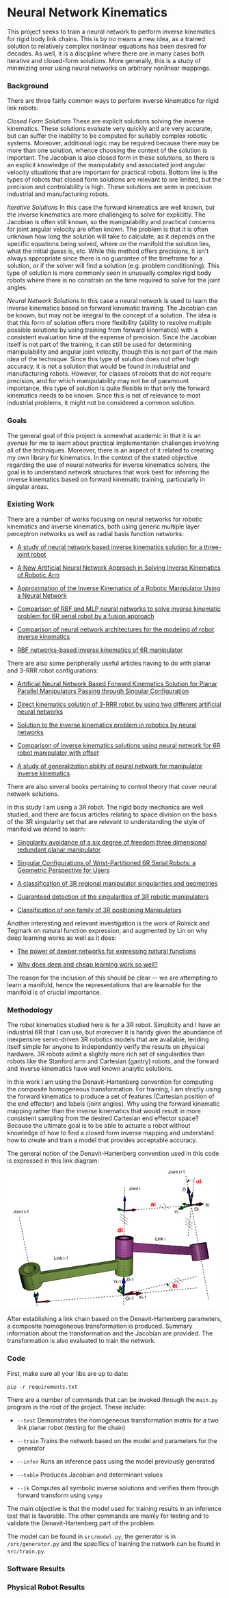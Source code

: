 # Neural Network Kinematics

This project seeks to train a neural network to perform inverse kinematics for rigid body link chains.  This
is by no means a new idea, as a trained solution to relatively complex nonlinear equations has been desired 
for decades.  As well, it is a discipline where there are in many cases both iterative and
closed-form solutions.  More generally, this is a study of minimizing error using neural networks 
on arbitrary nonlinear mappings.  



### Background

There are three fairly common ways to perform inverse kinematics for rigid link robots:

_Closed Form Solutions_ These are explicit solutions solving the inverse kinematics.  These solutions evaluate
very quickly and are very accurate, but can suffer the inability to be computed for suitably complex 
robotic systems.  Moreover, additional logic may be required because there may be more than one solution, whence
choosing the context of the solution is important.  The Jacobian is also closed form in these solutions,
so there is an explicit knowledge of the manipulabity and associated joint angular velocity situations that 
are important for practical robots.  Bottom line is the types of robots that closed form solutions are relevant
to are limited, but the precision and controlability is high.  These solutions are seen in precision industrial
and manufacturing robots.

_Iterative Solutions_ In this case the forward kinematics are well known, but the inverse kinematics are more
challenging to solve for explicitly.  The Jacobian is often still known, so the manipulability and practical concerns
for joint angular velocity are often known.  The problem is that it is often unknown how long the solution will take
to calculate, as it depends on the specific equations being solved, where on the manifold the solution lies, 
what the initial guess is, etc.  While this method offers precisions, it isn't always appropriate since there is
no guarantee of the timeframe for a solution, or if the solver will find a solution (e.g. problem conditioning).  This
type of solution is more commonly seen in unusually complex rigid body robots where there is no constrain on
the time required to solve for the joint angles.

_Neural Network Solutions_ In this case a neural network is used to learn the inverse kinematics based on forward
kinematic training.  The Jacobian can be known, but may not be integral to the concept of a solution.  The 
idea is that this form of solution offers more flexibility (ability to resolve multiple possible solutions by 
using training from forward kinematics) with a consistent evaluation time at the expense of precision.  Since the
Jacobian itself is not part of the training, it can still be used for determining manipulability and angular
joint velocity, though this is not part of the main idea of the technique.  Since this type of solution does not
offer high accuracy, it is not a solution that would be found in industrial and manufacturing robots.  However,
for classes of robots that do not require precision, and for which manipulability may not be of paramount
importance, this type of solution is quite flexible in that only the forward kinematics needs to be known.  Since
this is not of relevance to most industrial problems, it might not be considered a common solution.



### Goals

The general goal of this project is somewhat academic in that it is an avenue for me to learn about practical
implementation challenges involving all of the techniques.  Moreover, there is an aspect of it related to 
creating my own library for kinematics.  In the context of the stated objective regarding the use of neural
networks for inverse kinematics solvers, the goal is to understand network structures that work best for 
inferring the inverse kinematics based on forward kinematic training, particularly in singular areas.



### Existing Work

There are a number of works focusing on neural networks for robotic kinematics and inverse kinematics, both using
generic multiple layer perceptron networks as well as radial basis function networks:

  * [A study of neural network based inverse kinematics solution for a three-joint robot](https://pdfs.semanticscholar.org/9062/8e6b996060cebfa2f1d3c02326e538aa913f.pdf)

  * [A New Artificial Neural Network Approach in Solving Inverse Kinematics of Robotic Arm](http://downloads.hindawi.com/journals/cin/2016/5720163.pdf)

  * [Approximation of the Inverse Kinematics of a Robotic Manipulator Using a Neural Network](http://www.ros.hw.ac.uk/bitstream/handle/10399/2265/DinhBH_0709_eps.pdf?sequence=1)

  * [Comparison of RBF and MLP neural networks to solve inverse kinematic problem for 6R serial robot by a fusion approach](http://www.sciencedirect.com/science/article/pii/S0952197610000692) 
  
  * [Comparison of neural network architectures for the modeling of robot inverse kinematics](http://ieeexplore.ieee.org/document/845423/)
  
  * [RBF networks-based inverse kinematics of 6R manipulator](https://link.springer.com/article/10.1007/s00170-003-1988-0)


There are also some peripherally useful articles having to do with planar and 3-RRR robot configurations:

  * [Artificial Neural Network Based Forward Kinematics Solution for Planar Parallel Manipulators Passing through Singular Configuration](https://www.omicsonline.org/open-access/artificial-neural-network-based-forward-kinematics-solution-for-planar-parallel-manipulators-passing-through-singular-configuration-2168-9695.1000106.pdf)

  * [Direct kinematics solution of 3-RRR robot by using two different artificial neural networks](http://ieeexplore.ieee.org/document/7367852/)
  
  * [Solution to the inverse kinematics problem in robotics by neural networks](http://ieeexplore.ieee.org/document/23979/)
  
  * [Comparison of inverse kinematics solutions using neural network for 6R robot manipulator with offset](http://ieeexplore.ieee.org/document/1662342/)
  
  * [A study of generalization ability of neural network for manipulator inverse kinematics](http://ieeexplore.ieee.org/document/239161/)


There are also several books pertaining to control theory that cover neural network solutions.

In this study I am using a 3R robot.  The rigid body mechanics are well studied, and there
are focus articles relating to space division on the basis of the 3R singularity set that 
are relevant to understanding the style of manifold we intend to learn:

  * [Singularity avoidance of a six degree of freedom three dimensional redundant planar manipulator](http://www.sciencedirect.com/science/article/pii/S0898122111011448)

  * [Singular Configurations of Wrist-Partitioned 6R Serial Robots: a Geometric Perspective for Users](http://citeseerx.ist.psu.edu/viewdoc/download?doi=10.1.1.88.1735&rep=rep1&type=pdf)

  * [A classification of 3R regional manipulator singularities and geometries](http://ieeexplore.ieee.org/document/132033/)

  * [Guaranteed detection of the singularities of 3R robotic manipulators](http://perso-laris.univ-angers.fr/~delanoue/article/ms-7-31-2016.pdf)

  * [Classification of one family of 3R positioning Manipulators](https://arxiv.org/pdf/0705.1344.pdf)


Another interesting and relevant investigation is the work of Rolnick and Tegmark on natural 
function expression, and augmented by Lin on why deep learning works as well as it does:

  * [The power of deeper networks for expressing natural functions](https://arxiv.org/pdf/1705.05502.pdf)

  * [Why does deep and cheap learning work so well?](https://arxiv.org/pdf/1608.08225.pdf)


The reason for the inclusion of this should be clear -- we are attempting to learn a manifold, hence the 
representations that are learnable for the manifold is of crucial importance.  



### Methodology

The robot kinematics studied here is for a 3R robot.  Simplicity and I have an industrial 6R that I can
use, but moreover it is handy given the abundance of inexpensive servo-driven 3R robotics models that 
are available, lending itself simple for anyone to independently verify the results on physical 
hardware.  3R robots admit a slightly more rich set of singularities than robots like the Stanford arm 
and Cartesian (gantry) robots, and the forward and inverse kinematics have well known analytic solutions.

In this work I am using the Denavit-Hartenberg convention for computing the composite homogeneous
transformation.  For training, I am strictly using the forward kinematics to produce a set of 
features (Cartesian position of the end effector) and labels (joint angles).  Why using the forward
kinematic mapping rather than the inverse kinematics that would result in more consistent sampling from
the desired Cartesian end effector space?  Because the ultimate goal is to be able to actuate a 
robot without knowledge of how to find a closed form inverse mapping and understand how to create and train
a model that provides acceptable accuracy.

The general notion of the Denavit-Hartenberg convention used in this code is expressed in this link
diagram:

![Denavit-Hartenberg Parameters](/img/dh_params.png)

After establishing a link chain based on the Denavit-Hartenberg parameters, a composite homogeneous
transformation is produced.  Summary information about the transformation and the Jacobian
are provided.  The transformation is also evaluated to train the network.




### Code

First, make sure all your libs are up to date:

```
pip -r requirements.txt
```


There are a number of commands that can be invoked through the `main.py` program in the root of 
the project.  These include:

  * `--test` Demonstrates the homogeneous transformation matrix for a two link planar robot (testing for the chain)

  * `--train` Trains the network based on the model and parameters for the generator

  * `--infer` Runs an inference pass using the model previously generated

  * `--table` Produces Jacobian and determinant values

  * `--ik` Computes all symbolic inverse solutions and verifies them through forward transform using `sympy`


The main objective is that the model used for training results in an inference test that is favorable.  The other
commands are mainly for testing and to validate the Denavit-Hartenberg part of the problem.

The model can be found in `src/model.py`, the generator is in `/src/generator.py` and the specifics of training
the network can be found in `src/train.py`.



### Software Results



### Physical Robot Results

